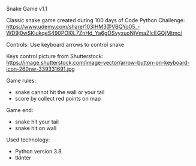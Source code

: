 Snake Game v1.1

Classic snake game created during 100 days of Code Python Challenge:
https://www.udemy.com/share/103IHM3@VBQYo05_-WD9j0wSKiukqeS490POl0L7ZnHd_Ya6gOSvyxuoNjVmaZIcEGQjMtmc/

Controls:
Use keyboard arrows to control snake

Keys control picture from Shutterstock:
https://image.shutterstock.com/image-vector/arrow-button-on-keyboard-icon-260nw-339331691.jpg

Game rules:
- snake cannot hit the wall or your tail
- score by collect red points on map

Game end:
- snake hit your tail
- snake hit on wall

Used technology:
- Python version 3.8
- tkInter